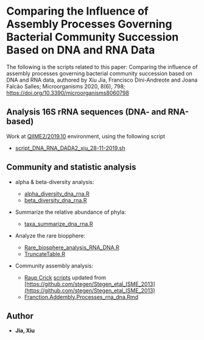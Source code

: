 
# Comparing the Influence of Assembly Processes Governing Bacterial Community Succession Based on DNA and RNA Data 
The following is the scripts related to this paper: Comparing the influence of assembly processes governing bacterial community succession based on DNA and RNA data, authored by Xiu Jia, Francisco Dini-Andreote and Joana Falcão Salles; Microorganisms 2020, 8(6), 798; https://doi.org/10.3390/microorganisms8060798

## Analysis 16S rRNA sequences (DNA- and RNA-based) 
Work at [QIIME2/2019.10](https://docs.qiime2.org/2019.10/) environment, using the following script
* [script_DNA_RNA_DADA2_xiu_28-11-2019.sh](https://github.com/Jia-Xiu/Jia_et_al_2020/blob/master/script_DNA_RNA_DADA2_xiu_28-11-2019.sh)
	 
## Community and statistic analysis 

* alpha & beta-diversity analysis:
	* [alpha_diversity_dna_rna.R](https://github.com/Jia-Xiu/Jia_et_al_Microorganisms_2020/blob/master/alpha_diversity_dna_rna.R)
	* [beta_diversity_dna_rna.R](https://github.com/Jia-Xiu/Jia_et_al_Microorganisms_2020/blob/master/beta_diversity_dna_rna.R)

* Summarize the relative abundance of phyla:
	* [taxa_summarize_dna_rna.R](https://github.com/Jia-Xiu/Jia_et_al_Microorganisms_2020/blob/master/taxa_summarize_dna_rna.R)

* Analyze the rare biopphere:
	* [Rare_biosphere_analysis_RNA_DNA.R](https://github.com/Jia-Xiu/Jia_et_al_Microorganisms_2020/blob/master/Rare_biosphere_analysis_RNA_DNA.R)
	* [TruncateTable.R](https://github.com/Jia-Xiu/rare_biosphere_assembly/blob/master/TruncateTable.R)

* Community assembly analysis:
	* [Raup Crick](https://github.com/Jia-Xiu/Jia_et_al_Microorganisms_2020/blob/master/raup_crick_abundance.R) [scripts](https://github.com/Jia-Xiu/Jia_et_al_Microorganisms_2020/blob/master/rc_DNA.R) updated from [https://github.com/stegen/Stegen_etal_ISME_2013](https://github.com/stegen/Stegen_etal_ISME_2013)
	* [Franction.Addembly.Processes_rna_dna.Rmd](https://github.com/Jia-Xiu/Jia_et_al_Microorganisms_2020/blob/master/Franction.Addembly.Processes_rna_dna.Rmd)

## Author
* **Jia, Xiu** 
